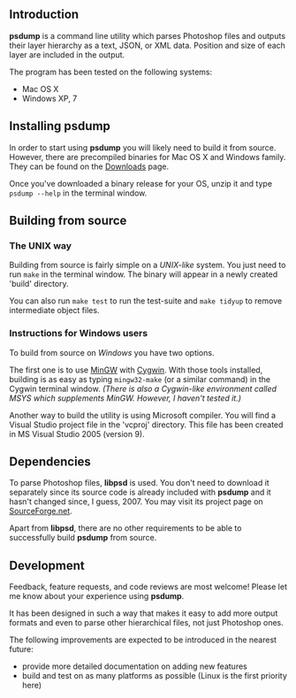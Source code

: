## Introduction

**psdump** is a command line utility which parses Photoshop files and
outputs their layer hierarchy as a text, JSON, or XML data. Position and
size of each layer are included in the output.

The program has been tested on the following systems:

* Mac OS X
* Windows XP, 7

## Installing psdump

In order to start using **psdump** you will likely need to build it
from source. However, there are precompiled binaries for Mac OS X and
Windows family. They can be found on the [Downloads][downloads] page.

Once you've downloaded a binary release for your OS, unzip it and type
`psdump --help` in the terminal window.

  [downloads]: http://github.com/alco/psdump/downloads

## Building from source

### The UNIX way

Building from source is fairly simple on a *UNIX-like* system. You just
need to run `make` in the terminal window. The binary will appear in
a newly created 'build' directory.

You can also run `make test` to run the test-suite
and `make tidyup` to remove intermediate object files.

### Instructions for Windows users

To build from source on *Windows* you have two options.

The first one is to use [MinGW][mingw] with [Cygwin][cygwin]. With those
tools installed, building is as easy as typing `mingw32-make` (or a
similar command) in the Cygwin terminal window. _(There is also a
Cygwin-like environment called MSYS which supplements MinGW. However,
I haven't tested it.)_

Another way to build the utility is using Microsoft compiler. You
will find a Visual Studio project file in the 'vcproj' directory. This
file has been created in MS Visual Studio 2005 (version 9).

  [mingw]: http://www.mingw.org "MinGW homepage"
  [cygwin]: http://www.cygwin.com "Cygwin homepage"

## Dependencies

To parse Photoshop files, **libpsd** is used. You don't need to download
it separately since its source code is already included with **psdump** and
it hasn't changed since, I guess, 2007. You may visit its project page
on [SourceForge.net][libpsd].

Apart from **libpsd**, there are no other requirements to be able to
successfully build **psdump** from source.

  [libpsd]: http://sourceforge.net/projects/libpsd/ "libpsd page at SourceForge.net"

## Development

Feedback, feature requests, and code reviews are most welcome! Please
let me know about your experience using **psdump**.

It has been designed in such a way that makes it easy to add more output
formats and even to parse other hierarchical files, not just Photoshop
ones.

The following improvements are expected to be introduced in the nearest
future:

* provide more detailed documentation on adding new features
* build and test on as many platforms as possible (Linux is the first
priority here)
